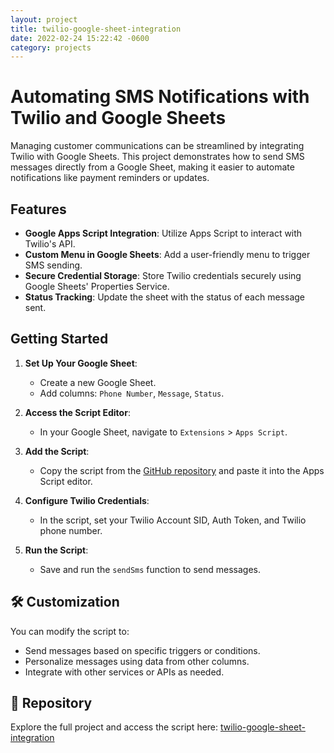 ```yaml
---
layout: project
title: twilio-google-sheet-integration
date: 2022-02-24 15:22:42 -0600
category: projects
---
```


# Automating SMS Notifications with Twilio and Google Sheets

Managing customer communications can be streamlined by integrating Twilio with Google Sheets. This project demonstrates how to send SMS messages directly from a Google Sheet, making it easier to automate notifications like payment reminders or updates.

## Features

- **Google Apps Script Integration**: Utilize Apps Script to interact with Twilio's API.
- **Custom Menu in Google Sheets**: Add a user-friendly menu to trigger SMS sending.
- **Secure Credential Storage**: Store Twilio credentials securely using Google Sheets' Properties Service.
- **Status Tracking**: Update the sheet with the status of each message sent.

## Getting Started

1. **Set Up Your Google Sheet**:
   - Create a new Google Sheet.
   - Add columns: `Phone Number`, `Message`, `Status`.

2. **Access the Script Editor**:
   - In your Google Sheet, navigate to `Extensions` > `Apps Script`.

3. **Add the Script**:
   - Copy the script from the [GitHub repository](https://github.com/badass-commits/twilio-google-sheet-integration) and paste it into the Apps Script editor.

4. **Configure Twilio Credentials**:
   - In the script, set your Twilio Account SID, Auth Token, and Twilio phone number.

5. **Run the Script**:
   - Save and run the `sendSms` function to send messages.

## 🛠️ Customization

You can modify the script to:

- Send messages based on specific triggers or conditions.
- Personalize messages using data from other columns.
- Integrate with other services or APIs as needed.

## 📂 Repository

Explore the full project and access the script here: [twilio-google-sheet-integration](https://github.com/badass-commits/twilio-google-sheet-integration)
